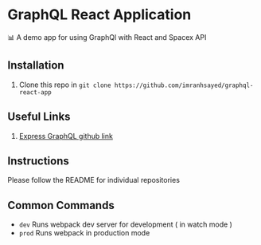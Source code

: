 # GraphQL React Application
:bar_chart: A demo app for using GraphQl with React and Spacex API

## Installation

1. Clone this repo in `git clone https://github.com/imranhsayed/graphql-react-app`

## Useful Links

1. [Express GraphQL github link](https://github.com/graphql/express-graphql)

## Instructions

Please follow the README for individual repositories

## Common Commands

- `dev` Runs webpack dev server for development ( in watch mode )
- `prod` Runs webpack in production mode
